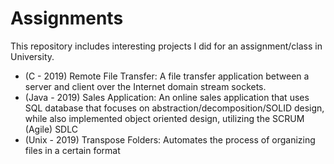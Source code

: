 # Assignments
This repository includes interesting projects I did for an assignment/class in University.
- (C - 2019) Remote File Transfer: A file transfer application between a server and client over the Internet domain stream sockets.
- (Java - 2019) Sales Application: An online sales application that uses SQL database that focuses on abstraction/decomposition/SOLID design, while also implemented object oriented design, utilizing the SCRUM (Agile) SDLC
- (Unix - 2019) Transpose Folders: Automates the process of organizing files in a certain format
